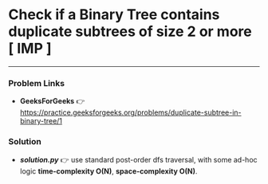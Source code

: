 # Check if a Binary Tree contains duplicate subtrees of size 2 or more [ IMP ]

---

### Problem Links
- **__GeeksForGeeks__** :point_right: https://practice.geeksforgeeks.org/problems/duplicate-subtree-in-binary-tree/1

### Solution
- **_solution.py_** :point_right: use standard post-order dfs traversal, with some ad-hoc logic **time-complexity O(N)**, **space-complexity O(N)**.
